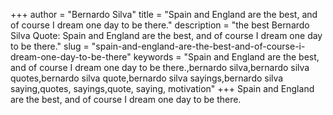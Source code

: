 +++
author = "Bernardo Silva"
title = "Spain and England are the best, and of course I dream one day to be there."
description = "the best Bernardo Silva Quote: Spain and England are the best, and of course I dream one day to be there."
slug = "spain-and-england-are-the-best-and-of-course-i-dream-one-day-to-be-there"
keywords = "Spain and England are the best, and of course I dream one day to be there.,bernardo silva,bernardo silva quotes,bernardo silva quote,bernardo silva sayings,bernardo silva saying,quotes, sayings,quote, saying, motivation"
+++
Spain and England are the best, and of course I dream one day to be there.
